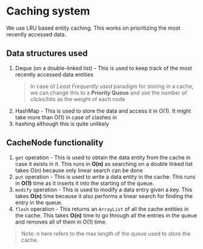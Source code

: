# Caching system

We use LRU based entity caching. This works on prioritizing the most recently accessed data.

## Data structures used

1. Deque (on a double-linked list) - This is used to keep track of the most recently accessed data entities
    > In case of *Least Frequently used* paradigm for storing in a cache, we can change this to a **Priority Queue** 
     and use the number of clicks/hits as the weight of each node
2. HashMap - This is used to store the data and access it in O(1). It might take more than O(1) in case of clashes in 
3. hashing although this is quite unlikely

## CacheNode functionality

1. `get` operation - This is used to obtain the data entity from the cache in case 
it exists in it. This runs in **O(n)** as searching on a double linked list takes O(n) because only linear search can be 
done 
2. `put` operation - This is used to write a data entity in the cache. This runs in **O(1)** time as it inserts it into 
   the starting of the queue.
3. `modify` operation - This is used to modify a data entry given a key. This takes **O(n)** time because it also performs
    a linear search for finding the entry in the queue.
4. `flush` operation - This returns an `ArrayList` of all the cache entities in the cache. This takes **O(n)** time to go 
    through all the entries in the queue and removes all of them in O(1) time. 

> Note: n here refers to the max length of the queue used to store the cache.

## 

